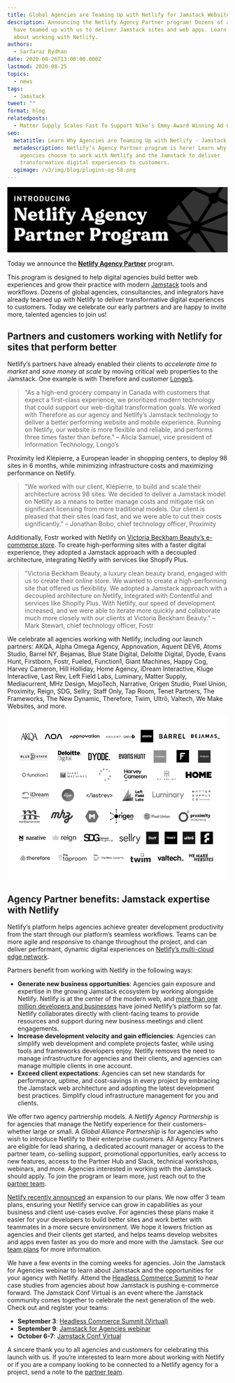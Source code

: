 ```yaml
---
title: Global Agencies are Teaming Up with Netlify for Jamstack Websites and Web Apps
description: Announcing the Netlify Agency Partner program! Dozens of agencies
  have teamed up with us to deliver Jamstack sites and web apps. Learn more
  about working with Netlify.
authors:
  - Sarfaraz Rydhan
date: 2020-08-26T13:00:00.000Z
lastmod: 2020-08-25
topics:
  - news
tags:
  - Jamstack
tweet: ""
format: blog
relatedposts:
  - Matter Supply Scales Fast To Support Nike’s Emmy-Award Winning Ad Campaign
seo:
  metatitle: Learn Why Agencies are Teaming Up with Netlify - Jamstack at Work
  metadescription: Netlify’s Agency Partner program is here! Learn why global
    agencies choose to work with Netlify and the Jamstack to deliver
    transformative digital experiences to customers.
  ogimage: /v3/img/blog/plugins-og-58.png
---
```

![Netlify Agency Partner Program](/v3/img/blog/blog-imag.png "Introducing Netlify Agency Partner Program")

Today we announce the **[Netlify Agency Partner](https://www.netlify.com/partners/agency/)** program.

This program is designed to help digital agencies build better web experiences and grow their practice with modern [Jamstack](https://www.netlify.com/jamstack/) tools and workflows. Dozens of global agencies, consultancies, and integrators have already teamed up with Netlify to deliver transformative digital experiences to customers. Today we celebrate our early partners and are happy to invite more, talented agencies to join us!

## Partners and customers working with Netlify for sites that perform better

Netlify’s partners have already enabled their clients to *accelerate time to market* and *save money at scale* by moving critical web properties to the Jamstack. One example is with Therefore and customer [Longo’s](https://www.youtube.com/watch?v=Kh2GGhOXTzM).

> "As a high-end grocery company in Canada with customers that expect a first-class experience, we prioritized modern technology that could support our web-digital transformation goals. We worked with Therefore as our agency and Netlify’s Jamstack technology to deliver a better performing website and mobile experience. Running on Netlify, our website is more flexible and reliable, and performs three times faster than before." – Alicia Samuel, vice president of Information Technology, Longo’s

Proximity led Klépierre, a European leader in shopping centers, to deploy 98 sites in 6 months, while minimizing infrastructure costs and maximizing performance on Netlify.

> "We worked with our client, Klépierre, to build and scale their architecture across 98 sites. We decided to deliver a Jamstack model on Netlify as a means to better manage costs and mitigate risk on significant licensing from more traditional models. Our client is pleased that their sites load fast, and we were able to cut their costs significantly." – Jonathan Bobo, chief technology officer, Proximity

Additionally, Fostr worked with Netlify on [Victoria Beckham Beauty’s e-commerce store](https://www.netlify.com/resources/webinars/victoria-beckham-beauty-uses-contentful-and-netlify-to-build-a-dream-ecommerce-experience/). To create high-performing sites with a faster digital experience, they adopted a Jamstack approach with a decoupled architecture, integrating Netlify with services like Shopify Plus.

> "Victoria Beckham Beauty, a luxury clean beauty brand, engaged with us to create their online store. We wanted to create a high-performing site that offered us flexibility. We adopted a Jamstack approach with a decoupled architecture on Netlify, integrated with Contentful and services like Shopify Plus. With Netlify, our speed of development increased, and we were able to iterate more quickly and collaborate much more closely with our clients at Victoria Beckham Beauty." – Mark Stewart, chief technology officer, Fostr

<!-- textlint-disable -->
We celebrate all agencies working with Netlify, including our launch partners: AKQA, Alpha Omega Agency, Appnovation, Aquent DEV6, Atoms Studio, Barrel NY, Bejamas, Blue State Digital, Deloitte Digital, Dyode, Evans Hunt, Firstborn, Fostr, Fueled, Function1, Giant Machines, Happy Cog, Harvey Cameron, Hill Holliday, Home Agency, iDream Interactive, Kluge Interactive, Last Rev, Left Field Labs, Luminary, Matter Supply, Mediacurrent, MHz Design, MojoTech, Narrative, Origen Studio, Pixel Union, Proximity, Reign, SDG, Sellry, Staff Only, Tap Room, Tenet Partners, The Frameworks, The New Dynamic, Therefore, Twim, Ultrō, Valtech, We Make Websites, and more.
<!-- textlint-enable -->

![Netlify Agency Partner Program](/v3/img/blog/agency-partners-6-.png "Netlify agency launch partners")

## Agency Partner benefits: Jamstack expertise with Netlify

Netlify’s platform helps agencies achieve greater development productivity from the start through our platform’s seamless workflows. Teams can be more agile and responsive to change throughout the project, and can deliver performant, dynamic digital experiences on [Netlify’s multi-cloud edge network](https://www.netlify.com/products/edge/).

Partners benefit from working with Netlify in the following ways:

* **Generate new business opportunities**: Agencies gain exposure and expertise in the growing Jamstack ecosystem by working alongside Netlify. Netlify is at the center of the modern web, and [more than one million developers and businesses](https://www.netlify.com/blog/2020/08/03/celebrating-1-million-developers-whats-next-for-netlify-and-the-jamstack/) have joined Netlify’s platform so far. Netlify collaborates directly with client-facing teams to provide resources and support during new business meetings and client engagements.
* **Increase development velocity and gain efficiencies**: Agencies can simplify web development and complete projects faster, while using tools and frameworks developers enjoy. Netlify removes the need to manage infrastructure for agencies and their clients, and agencies can manage multiple clients in one account.
* **Exceed client expectations**: Agencies can set new standards for performance, uptime, and cost-savings in every project by embracing the Jamstack web architecture and adopting the latest development best practices. Simplify cloud infrastructure management for you and clients.

We offer two agency partnership models. A *Netlify Agency Partnership* is for agencies that manage the Netlify experience for their customers–whether large or small. A *Global Alliance Partnership* is for agencies who wish to introduce Netlify to their enterprise customers. All Agency Partners are eligible for lead sharing, a dedicated account manager or access to the partner team, co-selling support, promotional opportunities, early access to new features, access to the Partner Hub and Slack, technical workshops, webinars, and more. Agencies interested in working with the Jamstack should apply. To join the program or learn more, just reach out to the [partner team](https://www.netlify.com/partners/agency/).

[Netlify recently announced](https://www.netlify.com/blog/2020/07/21/netlify-expands-pricing-options-more-value-for-developers-and-enterprise-teams/) an expansion to our plans. We now offer 3 team plans, ensuring your Netlify service can grow in capabilities as your business and client use-cases evolve. For agencies these plans make it easier for your developers to build better sites and work better with teammates in a more secure environment. We hope it lowers friction as agencies and their clients get started, and helps teams develop websites and apps even faster as you do more and more with the Jamstack. See our [team plans](https://www.netlify.com/pricing) for more information.

We have a few events in the coming weeks for agencies. Join the Jamstack for Agencies webinar to learn about Jamstack and the opportunities for your agency with Netlify. Attend the [Headless Commerce Summit](https://headlesscommercesummit.com/) to hear case studies from agencies about how Jamstack is pushing e-commerce forward. The Jamstack Conf Virtual is an event where the Jamstack community comes together to celebrate the next generation of the web. Check out and register your teams:

* **September 3**: [Headless Commerce Summit (Virtual)](https://ti.to/netlify/headless-commerce-summit/en)
* **September 9**: [Jamstack for Agencies webinar](https://netlify.zoom.us/webinar/register/5315982933820/WN_SU1ffIUOSp-jCFkk9hqqLg)
* **October 6-7**: [Jamstack Conf Virtual](https://jamstackconf.com/)

A sincere thank you to all agencies and customers for celebrating this launch with us. If you’re interested to learn more about working with Netlify or if you are a company looking to be connected to a Netlify agency for a project, send a note to the [partner team](https://www.netlify.com/partners/agency/).